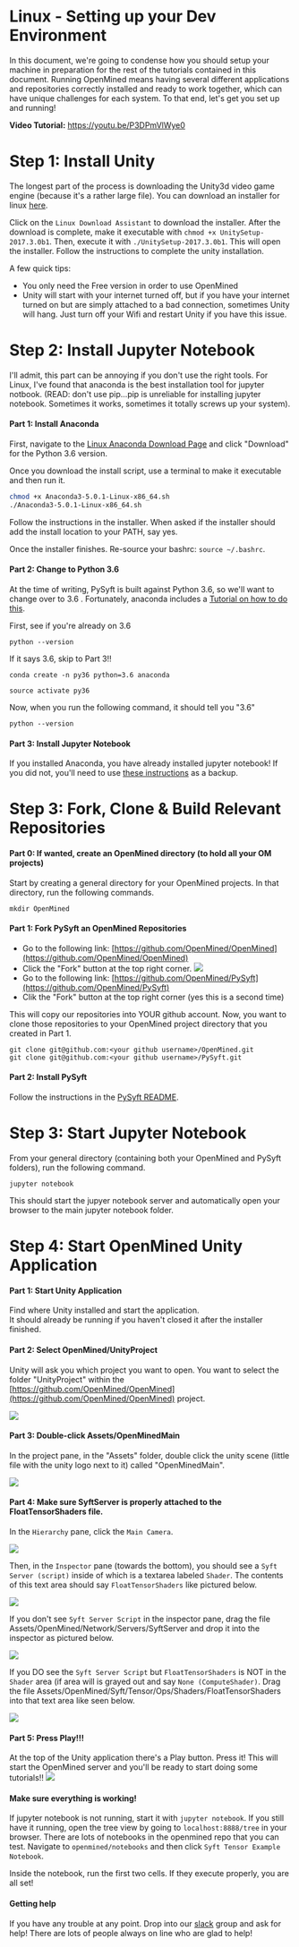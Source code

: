 # Linux - Setting up your Dev Environment

In this document, we're going to condense how you
should setup your machine in preparation for the rest
of the tutorials contained in this document. Running
OpenMined means having several different applications
and repositories correctly installed and ready to work
together, which can have unique challenges for each
system. To that end, let's get you set up and running!

**Video Tutorial:** https://youtu.be/P3DPmVlWye0

# Step 1: Install Unity

The longest part of the process is downloading the Unity3d video game engine (because it's a rather large file). You can download an installer for linux [here](http://beta.unity3d.com/download/2ca68d182788/public_download.html).

Click on the `Linux Download Assistant` to download
the installer.  After the download is complete, make
it executable with `chmod +x UnitySetup-2017.3.0b1`.
Then, execute it with `./UnitySetup-2017.3.0b1`.  This
will open the installer.  Follow the instructions to
complete the unity installation.

A few quick tips:

* You only need the Free version in order to use OpenMined
* Unity will start with your internet turned off, but if you have your internet turned on but are simply attached to a bad connection, sometimes Unity will hang. Just turn off your Wifi and restart Unity if you have this issue.

# Step 2: Install Jupyter Notebook

I'll admit, this part can be annoying if you don't use
the right tools. For Linux, I've found that anaconda
is the best installation tool for jupyter notbook.
(READ: don't use pip...pip is unreliable for
installing jupyter notebook. Sometimes it works,
sometimes it totally screws up your system).

#### Part 1: Install Anaconda
First, navigate to the [Linux Anaconda Download Page](https://www.anaconda.com/download/#linux) and click "Download" for the Python 3.6 version.

Once you download the install script, use a terminal to make it executable and then run it.

```sh
chmod +x Anaconda3-5.0.1-Linux-x86_64.sh
./Anaconda3-5.0.1-Linux-x86_64.sh
```

Follow the instructions in the installer.
When asked if the installer should add the install location to your PATH, say yes.

Once the installer finishes.  Re-source your bashrc: `source ~/.bashrc`.

#### Part 2: Change to Python 3.6
At the time of writing, PySyft is built against Python 3.6, so we'll want to change over to 3.6 . Fortunately, anaconda includes a [Tutorial on how to do this](https://conda.io/docs/user-guide/tasks/manage-python.html).

First, see if you're already on 3.6
```
python --version
```

If it says 3.6, skip to Part 3!!
```
conda create -n py36 python=3.6 anaconda
```

```
source activate py36
```

Now, when you run the following command, it should tell you "3.6"
```
python --version
```

#### Part 3: Install Jupyter Notebook

If you installed Anaconda, you have already installed jupyter notebook! If you did not, you'll need to use [these instructions](http://jupyter.readthedocs.io/en/latest/install.html) as a backup.

# Step 3: Fork, Clone & Build Relevant Repositories

#### Part 0: If wanted, create an OpenMined directory (to hold all your OM projects)
Start by creating a general directory for your OpenMined projects. In that directory, run the following commands.
```
mkdir OpenMined
```

#### Part 1: Fork PySyft an OpenMined Repositories
- Go to the following link: [https://github.com/OpenMined/OpenMined](https://github.com/OpenMined/OpenMined)
- Click the "Fork" button at the top right corner.
![](../resources/images/fork.png)
- Go to the following link: [https://github.com/OpenMined/PySyft](https://github.com/OpenMined/PySyft)
- Clik the "Fork" button at the top right corner (yes this is a second time)

This will copy our repositories into YOUR github account. Now, you want to clone those repositories to your OpenMined project directory that you created in Part 1.
```
git clone git@github.com:<your github username>/OpenMined.git
git clone git@github.com:<your github username>/PySyft.git
```

#### Part 2: Install PySyft
Follow the instructions in the [PySyft README](https://github.com/OpenMined/PySyft#local-setup).

# Step 3: Start Jupyter Notebook

From your general directory (containing both your OpenMined and PySyft folders), run the following command.

```
jupyter notebook
```

This should start the jupyer notebook server and automatically open your browser to the main jupyter notebook folder.

# Step 4: Start OpenMined Unity Application

#### Part 1: Start Unity Application

Find where Unity installed and start the application.  
It should already be running if you haven't closed it
after the installer finished.

#### Part 2: Select OpenMined/UnityProject

Unity will ask you which project you want to open. You want to select the folder "UnityProject" within the [https://github.com/OpenMined/OpenMined](https://github.com/OpenMined/OpenMined) project.

![](../resources/images/OpenUnityProject.png)

#### Part 3: Double-click Assets/OpenMinedMain

In the project pane, in the "Assets" folder, double click the unity scene (little file with the unity logo next to it) called "OpenMinedMain".

![](../resources/images/SelectUnityScene.png)

#### Part 4: Make sure SyftServer is properly attached to the FloatTensorShaders file.

In the `Hierarchy` pane, click the `Main Camera`.

![](../resources/images/HierarchyMainCamera.png)

Then, in the `Inspector` pane (towards the bottom), you should see a `Syft Server (script)` inside of which is a textarea labeled `Shader`. The contents of this text area should say `FloatTensorShaders` like pictured below.

![](../resources/images/CameraInspector.png)

If you don't see `Syft Server Script` in the inspector pane, drag the file Assets/OpenMined/Network/Servers/SyftServer and drop it into the inspector as pictured below.

![](../resources/images/DragSyftServer.png)

If you DO see the `Syft Server Script` but `FloatTensorShaders` is NOT in the `Shader` area (if area will is grayed out and say `None (ComputeShader)`. Drag the file Assets/OpenMined/Syft/Tensor/Ops/Shaders/FloatTensorShaders into that text area like seen below.

![](../resources/images/DragShader.png)

#### Part 5: Press Play!!!

At the top of the Unity application there's a Play button. Press it! This will start the OpenMined server and you'll be ready to start doing some tutorials!!
![](../resources/images/UnityPlayButton.png)

#### Make sure everything is working!

If jupyter notebook is not running, start it with
`jupyter notebook`.  If you still have it running,
open the tree view by going to `localhost:8888/tree` in
your browser.  There are lots of notebooks in the
openmined repo that you can test. Navigate to
`openmined/notebooks` and then click `Syft Tensor Example Notebook`.

Inside the notebook, run the first two cells.  If they
execute properly, you are all set!

#### Getting help

If you have any trouble at any point.  Drop into our
[slack](https://openmined.slack.com/join/shared_invite/enQtMjU5MzE5ODk4MTc3LWI2ZGE1ODc1YjdkZDJiNjdmYTdkZmE4ZTY5N2NkNDgxZjUyNjgxMTVhMmJkOTZhZjEyZDA3MTM2MThkZWVhMjg) group and ask for help!  There are lots of people
always on line who are glad to help!

